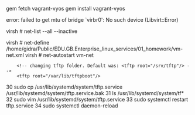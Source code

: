 gem fetch vagrant-vyos
gem install vagrant-vyos

error: failed to get mtu of bridge `virbr0': No such device (Libvirt::Error)

virsh # net-list --all --inactive

virsh # net-define /home/gidra/Public/EDU.GB.Enterprise_linux_services/01_homework/vm-net.xml
virsh # net-autostart vm-net


        <!-- changing tftp folder. Default was: <tftp root="/srv/tftp"/> -->
        <tftp root="/var/lib/tftpboot"/>

   30  sudo cp /usr/lib/systemd/system/tftp.service /usr/lib/systemd/system/tftp.service.bak
   31  ls /usr/lib/systemd/system/tf*
   32  sudo vim /usr/lib/systemd/system/tftp.service 
   33  sudo systemctl restart tftp.service 
   34  sudo systemctl daemon-reload 